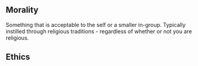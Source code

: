 ## Morality
Something that is acceptable to the self or a smaller in-group.
Typically instilled through religious traditions - regardless of whether or not you are religious. 
## Ethics